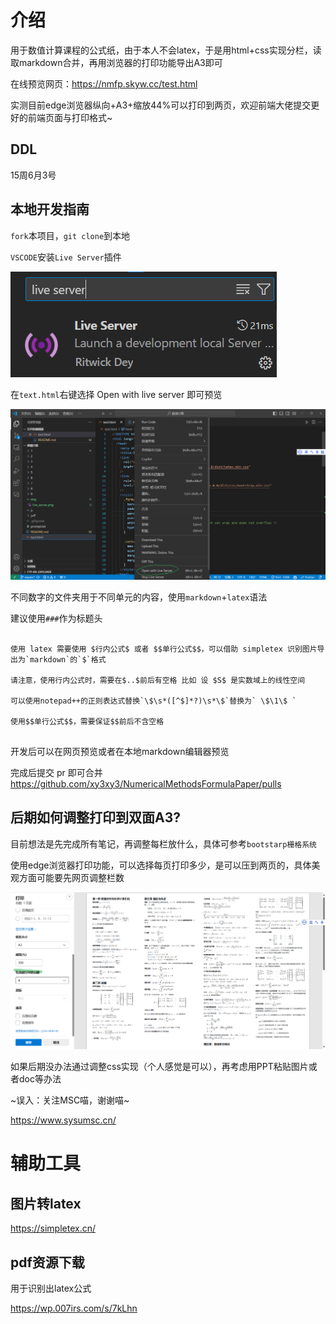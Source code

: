 # 介绍

用于数值计算课程的公式纸，由于本人不会latex，于是用html+css实现分栏，读取markdown合并，再用浏览器的打印功能导出A3即可

在线预览网页：https://nmfp.skyw.cc/test.html

实测目前edge浏览器纵向+A3+缩放44%可以打印到两页，欢迎前端大佬提交更好的前端页面与打印格式~

## DDL

15周6月3号

## 本地开发指南

`fork`本项目，`git clone`到本地

`VSCODE`安装`Live Server`插件

![](./img/live_server.png)

在`text.html`右键选择 Open with live server 即可预览

![](./img/open.png)

不同数字的文件夹用于不同单元的内容，使用`markdown`+`latex`语法

建议使用`###`作为标题头

```

使用 latex 需要使用 $行内公式$ 或者 $$单行公式$$，可以借助 simpletex 识别图片导出为`markdown`的`$`格式

请注意，使用行内公式时，需要在$..$前后有空格 比如 设 $S$ 是实数域上的线性空间

可以使用notepad++的正则表达式替换`\$\s*([^$]*?)\s*\$`替换为` \$\1\$ `

使用$$单行公式$$，需要保证$$前后不含空格


```
开发后可以在网页预览或者在本地markdown编辑器预览

完成后提交 pr 即可合并 https://github.com/xy3xy3/NumericalMethodsFormulaPaper/pulls 

## 后期如何调整打印到双面A3?

目前想法是先完成所有笔记，再调整每栏放什么，具体可参考`bootstarp栅格系统`

使用edge浏览器打印功能，可以选择每页打印多少，是可以压到两页的，具体美观方面可能要先网页调整栏数

![](./img/print.png)

如果后期没办法通过调整css实现（个人感觉是可以），再考虑用PPT粘贴图片或者doc等办法


~误入：关注MSC喵，谢谢喵~

https://www.sysumsc.cn/

# 辅助工具

## 图片转latex

https://simpletex.cn/

## pdf资源下载

用于识别出latex公式

https://wp.007irs.com/s/7kLhn
